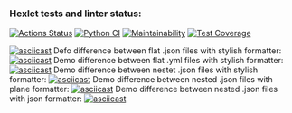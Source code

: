### Hexlet tests and linter status:
[![Actions Status](https://github.com/saintodes/python-project-50/workflows/hexlet-check/badge.svg)](https://github.com/saintodes/python-project-50/actions)
[![Python CI](https://github.com/saintodes/python-project-50/actions/workflows/python.yml/badge.svg)](https://github.com/saintodes/python-project-50/actions/workflows/python.yml)
[![Maintainability](https://api.codeclimate.com/v1/badges/dbc6d478d65edc9a7ff5/maintainability)](https://codeclimate.com/github/saintodes/python-project-50/maintainability)
[![Test Coverage](https://api.codeclimate.com/v1/badges/dbc6d478d65edc9a7ff5/test_coverage)](https://codeclimate.com/github/saintodes/python-project-50/test_coverage)

[![asciicast](https://asciinema.org/a/H88mSOeFQLyrdogd5DoW12u3c.svg)](https://asciinema.org/a/H88mSOeFQLyrdogd5DoW12u3c)
Defo difference between flat .json files with stylish formatter:
[![asciicast](https://asciinema.org/a/tlvvEReZYyQM9auFyjLxYUxJD.svg)](https://asciinema.org/a/tlvvEReZYyQM9auFyjLxYUxJD)
Demo difference between flat .yml files with stylish formatter:
[![asciicast](https://asciinema.org/a/LwvwKGCaCwUrGdaFrQJqWZpzC.svg)](https://asciinema.org/a/LwvwKGCaCwUrGdaFrQJqWZpzC)
Demo difference between nestet .json files with stylish formatter:
[![asciicast](https://asciinema.org/a/leCusNzhihFwN4XZV4CzKsXs1.svg)](https://asciinema.org/a/leCusNzhihFwN4XZV4CzKsXs1)
Demo difference between nested .json files with plane formatter:
[![asciicast](https://asciinema.org/a/b2EZm4txDe5om6eDNxFtzacN2.svg)](https://asciinema.org/a/b2EZm4txDe5om6eDNxFtzacN2)
Demo difference between nested .json files with json formatter:
[![asciicast](https://asciinema.org/a/0pncc7b1pLYhcUfjbkh9GtkXn.svg)](https://asciinema.org/a/0pncc7b1pLYhcUfjbkh9GtkXn)

